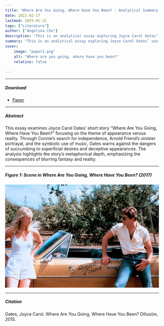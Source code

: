 ```yaml
---
title: "Where Are You Going, Where Have You Been? : Analytical Summary Essay" 
date: 2021-02-17
lastmod: 2025-01-22
tags: ["Literature"]
author: ["Angelina Cho"]
description: "This is an analytical essay exploring Joyce Carol Oates’ use of symbolism in “Where Are You Going, Where Have You Been?”." 
summary: "This is an analytical essay exploring Joyce Carol Oates’ use of symbolism in “Where Are You Going, Where Have You Been?”." 
cover:
    image: "paper1.png"
    alt: "Where are you going, where have you been?"
    relative: false

---
```


---

##### Download

+ [Paper](paper1.pdf)

---

##### Abstract

This essay examines Joyce Carol Oates’ short story “Where Are You Going, Where Have You Been?” focusing on the theme of appearance versus reality. Through Connie’s search for independence, Arnold Friend’s sinister portrayal, and the symbolic use of music, Oates warns against the dangers of succumbing to superficial desires and deceptive appearances. The analysis highlights the story’s metaphorical depth, emphasizing the consequences of blurring fantasy and reality.

---

##### Figure 1: Scene in Where Are You Going, Where Have You Been? (2017)

![](paper1.png)

---

##### Citation

Oates, Joyce Carol. Where Are You Going, Where Have You Been? Difusión, 2015.